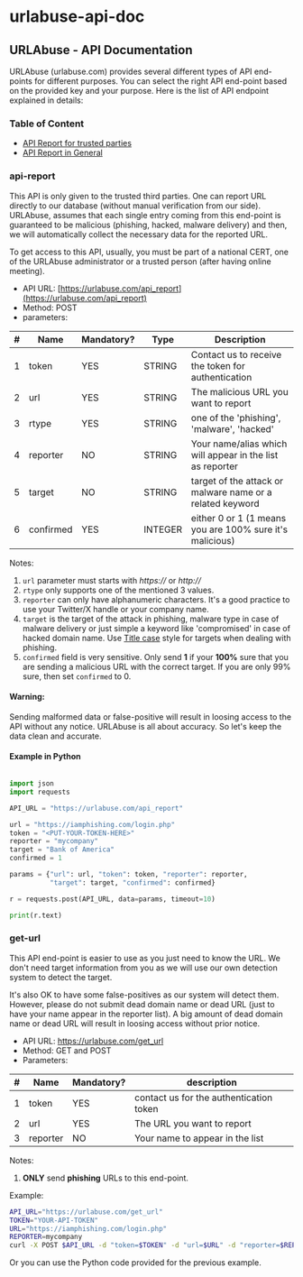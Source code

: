# urlabuse-api-doc

## URLAbuse - API Documentation


URLAbuse (urlabuse.com) provides several different types of API end-points for different purposes. You can select the right API end-point based on the provided key and your purpose. Here is the list of API endpoint explained in details:

### Table of Content
- [API Report for trusted parties](#api-report)
- [API Report in General](#get-url)


### api-report

This API is only given to the trusted third parties. One can report URL directly to our database (without manual verification from our side). URLAbuse, assumes that each single entry coming from this end-point is guaranteed to be malicious (phishing, hacked, malware delivery) and then, we will automatically collect the necessary data for the reported URL.

To get access to this API, usually, you must be part of a national CERT, one of the URLAbuse administrator or a trusted person (after having online meeting).

* API URL: [https://urlabuse.com/api_report](https://urlabuse.com/api_report)
* Method: POST
* parameters:
    

|#| Name| Mandatory?| Type | Description|
|-----------|----------|----------------|----------------|----------------|
|1| token| YES| STRING| Contact us to receive the token for authentication|
|2|url|YES|STRING|The malicious URL you want to report|
|3|rtype|YES| STRING| one of the 'phishing', 'malware', 'hacked'|
|4|reporter|NO|STRING|Your name/alias which will appear in the list as reporter|
|5|target|NO|STRING|target of the attack or malware name or a related keyword|
|6|confirmed|YES|INTEGER|either 0 or 1 (1 means you are 100% sure it's malicious)|

Notes:

1. `url` parameter must starts with _https://_ or _http://_
2. `rtype` only supports one of the mentioned 3 values.
3. `reporter` can only have alphanumeric characters. It's a good practice to use your Twitter/X handle or your company name.
4. `target` is the target of the attack in phishing, malware type in case of malware delivery or just simple a keyword like 'compromised' in case of hacked domain name. Use [Title case](https://en.wikipedia.org/wiki/Title_case) style for targets when dealing with phishing.
5. `confirmed` field is very sensitive. Only send **1** if your **100%** sure that you are sending a malicious URL with the correct target. If you are only 99% sure, then set `confirmed` to 0.

#### Warning:
Sending malformed data or false-positive will result in loosing access to the API without any notice. URLAbuse is all about accuracy. So let's keep the data clean and accurate.

#### Example in Python
```python

import json
import requests

API_URL = "https://urlabuse.com/api_report"

url = "https://iamphishing.com/login.php"
token = "<PUT-YOUR-TOKEN-HERE>"
reporter = "mycompany"
target = "Bank of America"
confirmed = 1

params = {"url": url, "token": token, "reporter": reporter,
          "target": target, "confirmed": confirmed}

r = requests.post(API_URL, data=params, timeout=10)

print(r.text)
```

### get-url

This API end-point is easier to use as you just need to know the URL. We don't need target information from you as we will use our own detection system to detect the target.

It's also OK to have some false-positives as our system will detect them. However, please do not submit dead domain name or dead URL (just to have your name appear in the reporter list). A big amount of dead domain name or dead URL will result in loosing access without prior notice.

* API URL: https://urlabuse.com/get_url
* Method: GET and POST
* Parameters:

|#|Name | Mandatory?| description|
|--|----|----------|------------|
|1|token|YES| contact us for the authentication token|
|2|url|YES| The URL you want to report|
|3|reporter|NO|Your name to appear in the list|

Notes:

1. **ONLY** send **phishing** URLs to this end-point.

Example:

```bash
API_URL="https://urlabuse.com/get_url"
TOKEN="YOUR-API-TOKEN"
URL="https://iamphishing.com/login.php"
REPORTER=mycompany
curl -X POST $API_URL -d "token=$TOKEN" -d "url=$URL" -d "reporter=$REPORTER"
```

Or you can use the Python code provided for the previous example.







